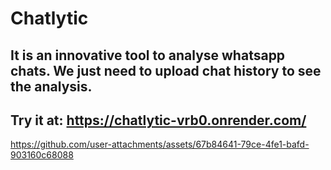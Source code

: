 # Chatlytic 
## It is an innovative tool to analyse whatsapp chats. We just need to upload chat history to see the analysis.
## Try it at: https://chatlytic-vrb0.onrender.com/


https://github.com/user-attachments/assets/67b84641-79ce-4fe1-bafd-903160c68088

